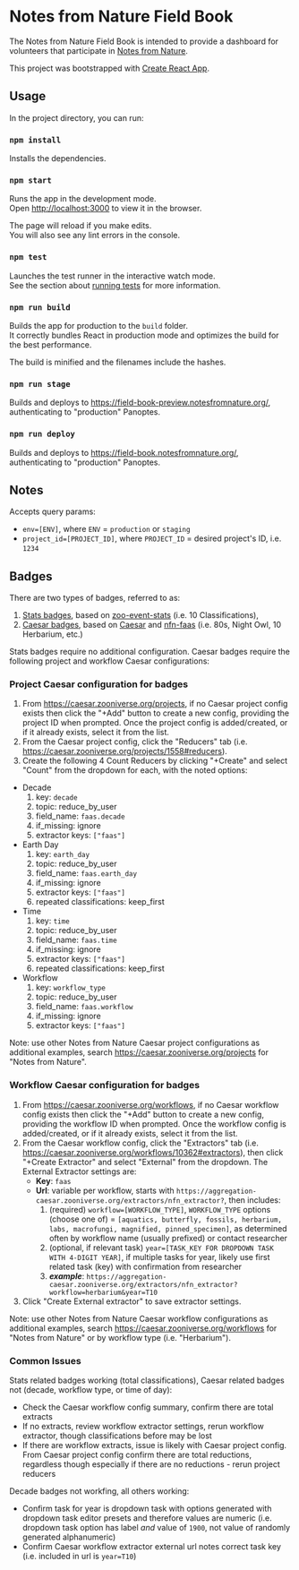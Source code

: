 # Notes from Nature Field Book

The Notes from Nature Field Book is intended to provide a dashboard for volunteers that participate in [Notes from Nature](https://www.notesfromnature.org).

This project was bootstrapped with [Create React App](https://github.com/facebookincubator/create-react-app).

## Usage

In the project directory, you can run:

### `npm install`

Installs the dependencies.

### `npm start`

Runs the app in the development mode.<br>
Open [http://localhost:3000](http://localhost:3000) to view it in the browser.

The page will reload if you make edits.<br>
You will also see any lint errors in the console.

### `npm test`

Launches the test runner in the interactive watch mode.<br>
See the section about [running tests](#running-tests) for more information.

### `npm run build`

Builds the app for production to the `build` folder.<br>
It correctly bundles React in production mode and optimizes the build for the best performance.

The build is minified and the filenames include the hashes.<br>

### `npm run stage`

Builds and deploys to https://field-book-preview.notesfromnature.org/, authenticating to "production" Panoptes.<br>

### `npm run deploy`

Builds and deploys to https://field-book.notesfromnature.org/, authenticating to "production" Panoptes.<br>

## Notes

Accepts query params: 
* `env=[ENV]`, where `ENV` = `production` or `staging`
* `project_id=[PROJECT_ID]`, where `PROJECT_ID` = desired project's ID, i.e. `1234`

## Badges

There are two types of badges, referred to as:
  1. [Stats badges](https://github.com/zooniverse/notes-from-nature-field-book/blob/master/src/badges/index.js#L317), based on [zoo-event-stats](https://github.com/zooniverse/zoo-event-stats) (i.e. 10 Classifications), 
  2. [Caesar badges](https://github.com/zooniverse/notes-from-nature-field-book/blob/master/src/badges/index.js#L64), based on [Caesar](https://github.com/zooniverse/caesar) and [nfn-faas](https://github.com/zooniverse/nfn-faas) (i.e. 80s, Night Owl, 10 Herbarium, etc.)

Stats badges require no additional configuration.
Caesar badges require the following project and workflow Caesar configurations:

### Project Caesar configuration for badges

1. From https://caesar.zooniverse.org/projects, if no Caesar project config exists then click the "+Add" button to create a new config, providing the project ID when prompted. Once the project config is added/created, or if it already exists, select it from the list.
2. From the Caesar project config, click the "Reducers" tab (i.e. https://caesar.zooniverse.org/projects/1558#reducers).
3. Create the following 4 Count Reducers by clicking "+Create" and select "Count" from the dropdown for each, with the noted options:
  * Decade
    1. key: `decade`
    2. topic: reduce_by_user
    3. field_name: `faas.decade`
    4. if_missing: ignore
    5. extractor keys: `["faas"]`
  * Earth Day
    1. key: `earth_day`
    2. topic: reduce_by_user
    3. field_name: `faas.earth_day`
    4. if_missing: ignore
    5. extractor keys: `["faas"]`
    6. repeated classifications: keep_first
  * Time
    1. key: `time`
    2. topic: reduce_by_user
    3. field_name: `faas.time`
    4. if_missing: ignore
    5. extractor keys: `["faas"]`
    6. repeated classifications: keep_first
  * Workflow
    1. key: `workflow_type`
    2. topic: reduce_by_user
    3. field_name: `faas.workflow`
    4. if_missing: ignore
    5. extractor keys: `["faas"]`

Note: use other Notes from Nature Caesar project configurations as additional examples, search https://caesar.zooniverse.org/projects for "Notes from Nature".

### Workflow Caesar configuration for badges

1. From https://caesar.zooniverse.org/workflows, if no Caesar workflow config exists then click the "+Add" button to create a new config, providing the workflow ID when prompted. Once the workflow config is added/created, or if it already exists, select it from the list.
2. From the Caesar workflow config, click the "Extractors" tab (i.e. https://caesar.zooniverse.org/workflows/10362#extractors), then click "+Create Extractor" and select "External" from the dropdown. The External Extractor settings are:
   * **Key**: `faas`
   * **Url**: variable per workflow, starts with `https://aggregation-caesar.zooniverse.org/extractors/nfn_extractor?`, then includes:
      1. (required) `workflow=[WORKFLOW_TYPE]`, `WORKFLOW_TYPE` options (choose one of) = `[aquatics, butterfly, fossils, herbarium, labs, macrofungi, magnified, pinned_specimen]`, as determined often by workflow name (usually prefixed) or contact researcher
      2. (optional, if relevant task) `year=[TASK_KEY FOR DROPDOWN TASK WITH 4-DIGIT YEAR]`, if multiple tasks for year, likely use first related task (key) with confirmation from researcher
      3. **_example_**: `https://aggregation-caesar.zooniverse.org/extractors/nfn_extractor?workflow=herbarium&year=T10`
3. Click "Create External extractor" to save extractor settings.

Note: use other Notes from Nature Caesar workflow configurations as additional examples, search https://caesar.zooniverse.org/workflows for "Notes from Nature" or by workflow type (i.e. "Herbarium").

### Common Issues ###

Stats related badges working (total classifications), Caesar related badges not (decade, workflow type, or time of day):
  * Check the Caesar workflow config summary, confirm there are total extracts
  * If no extracts, review workflow extractor settings, rerun workflow extractor, though classifications before may be lost
  * If there are workflow extracts, issue is likely with Caesar project config. From Caesar project config confirm there are total reductions, regardless though especially if there are no reductions - rerun project reducers

Decade badges not workfing, all others working:
  * Confirm task for year is dropdown task with options generated with dropdown task editor presets and therefore values are numeric (i.e. dropdown task option has label _and_ value of `1900`, not value of randomly generated alphanumeric)
  * Confirm Caesar workflow extractor external url notes correct task key (i.e. included in url is `year=T10`)
